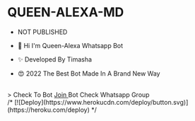 # QUEEN-ALEXA-MD
- NOT PUBLISHED

- 👋 Hi I'm Queen-Alexa Whatsapp Bot
- ✨ Developed By Timasha
- 😍 2022 The Best Bot Made In A Brand New Way
<br>
> Check To Bot <a href="https://chat.whatsapp.com/Lstgiwvbqms8BQbZNnrrlY"> Join </a> Bot Check Whatsapp Group
<br>
/*
[![Deploy](https://www.herokucdn.com/deploy/button.svg)](https://heroku.com/deploy)
*/
